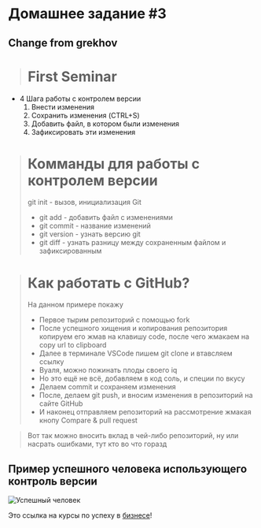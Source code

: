 # Домашнее задание #3

## Change from grekhov

> # First Seminar
+ 4 Шага работы с контролем версии 
  1. Внести изменения
  2. Сохранить изменения (CTRL+S)
  3. Добавить файл, в котором были изменения 
  4. Зафиксировать эти изменения
> # Комманды для работы с контролем версии
> git init - вызов, инициализация Git 
> * git add - добавить файл с изменениями 
> * git commit - название изменений 
> * git version - узнать версию git 
> * git diff - узнать разницу между сохраненным файлом и зафиксированным 

> # Как работать с GitHub?
>  На данном примере покажу
> * Первое тырим репозиторий с помощью fork 
> * После успешного хищения и копирования репозитория копируем его жмав на клавишу code, после чего жмакаем на copy url to clipboard
> * Далее в терминале VSCode пишем git clone и втавсляем ссылку
> * Вуаля, можно пожинать плоды своего iq
> * Но это ещё не всё, добавляем в код соль, и специи по вкусу
> * Делаем commit и сохраняем изменения 
> * После, делаем git push, и вносим изменения в репозиторий на сайте GitHub
> * И наконец отправляем репозиторий на рассмотрение жмакая кнопу Compare & pull request

> Вот так можно вносить вклад в чей-либо репозиторий, ну или насрать ошибками, тут кто во что горазд


## Пример успешного человека использующего контроль версии
![Успешный человек](BuisnessMan.jpg "Успешный бизнесмен с телефоном")


Это ссылка на курсы по успеху в [бизнесе](https://www.youtube.com/watch?v=dQw4w9WgXcQ "Гайды по успеху")!